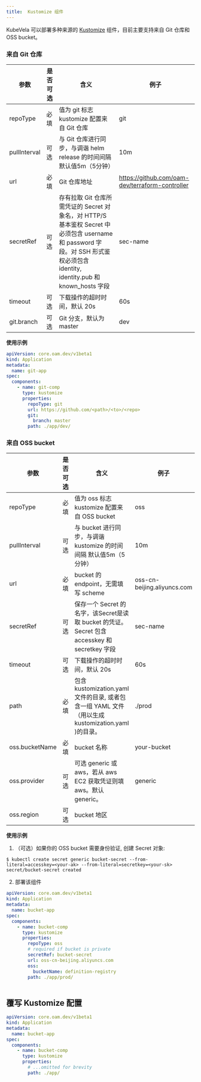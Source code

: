 ```yaml
---
title:  Kustomize 组件
---
```


KubeVela 可以部署多种来源的 [Kustomize](https://github.com/kubernetes-sigs/kustomize) 组件，目前主要支持来自 Git 仓库和 OSS bucket。

### 来自 Git 仓库


| 参数            | 是否可选 | 含义                                                         | 例子                                            |
| --------------- | -------- | ------------------------------------------------------------ | ----------------------------------------------- |
| repoType        | 必填     | 值为 git 标志 kustomize 配置来自 Git 仓库                    | git                                             |
| pullInterval    | 可选     | 与 Git 仓库进行同步，与调谐 helm release 的时间间隔 默认值5m（5分钟） | 10m                                             |
| url             | 必填     | Git 仓库地址                                                 | https://github.com/oam-dev/terraform-controller |
| secretRef       | 可选     | 存有拉取 Git 仓库所需凭证的 Secret 对象名，对 HTTP/S 基本鉴权 Secret 中必须包含  username 和 password 字段。对 SSH 形式鉴权必须包含 identity, identity.pub 和 known_hosts 字段 | sec-name                                        |
| timeout         | 可选     | 下载操作的超时时间，默认 20s                                 | 60s                                             |
| git.branch      | 可选     | Git 分支，默认为 master                                      | dev                                             |

**使用示例**

```yaml
apiVersion: core.oam.dev/v1beta1
kind: Application
metadata:
  name: git-app
spec:
  components:
    - name: git-comp
      type: kustomize
      properties:
        repoType: git
        url: https://github.com/<path>/<to>/<repo>
        git:
          branch: master
        path: ./app/dev/
```

### 来自 OSS bucket 

| 参数           | 是否可选 | 含义                                                         | 例子                        |
| -------------- | -------- | ------------------------------------------------------------ | --------------------------- |
| repoType       | 必填     | 值为 oss 标志 kustomize 配置来自 OSS bucket                  | oss                         |
| pullInterval   | 可选     | 与 bucket 进行同步，与调谐 kustomize 的时间间隔 默认值5m（5分钟） | 10m                         |
| url            | 必填     | bucket 的 endpoint，无需填写 scheme                          | oss-cn-beijing.aliyuncs.com |
| secretRef      | 可选     | 保存一个 Secret 的名字，该Secret是读取 bucket 的凭证。Secret 包含 accesskey 和 secretkey 字段 | sec-name                    |
| timeout        | 可选     | 下载操作的超时时间，默认 20s                                 | 60s                         |
| path           | 必填     | 包含 kustomization.yaml 文件的目录, 或者包含一组 YAML 文件（用以生成 kustomization.yaml )的目录。 | ./prod                      |
| oss.bucketName | 必填     | bucket 名称                                                  | your-bucket                 |
| oss.provider   | 可选     | 可选 generic 或 aws，若从 aws EC2 获取凭证则填 aws。默认 generic。 | generic                     |
| oss.region     | 可选     | bucket 地区                                                  |                             |

**使用示例**

1. （可选）如果你的 OSS bucket 需要身份验证, 创建 Secret 对象:

```shell
$ kubectl create secret generic bucket-secret --from-literal=accesskey=<your-ak> --from-literal=secretkey=<your-sk>
secret/bucket-secret created
```

2. 部署该组件
```yaml
apiVersion: core.oam.dev/v1beta1
kind: Application
metadata:
  name: bucket-app
spec:
  components:
    - name: bucket-comp
      type: kustomize
      properties:
        repoType: oss
        # required if bucket is private
        secretRef: bucket-secret
        url: oss-cn-beijing.aliyuncs.com
        oss:
          bucketName: definition-registry
        path: ./app/prod/
            
```

## 覆写 Kustomize 配置

```yaml
apiVersion: core.oam.dev/v1beta1
kind: Application
metadata:
  name: bucket-app
spec:
  components:
    - name: bucket-comp
      type: kustomize
      properties:
        # ...omitted for brevity
        path: ./app/
     
```

